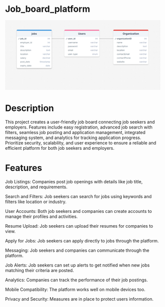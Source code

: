 # Job_board_platform

![JOB_PORTAL](https://github.com/Varshinisenthilkumar12/Job_board_platform/blob/main/Screenshot%202024-05-10%20203711.png?raw=true)
# Description
This project creates a user-friendly job board connecting job seekers and employers. Features include easy registration, advanced job search with filters, seamless job posting and application management, integrated messaging system, and analytics for tracking application progress. Prioritize security, scalability, and user experience to ensure a reliable and efficient platform for both job seekers and employers.
# Features
Job Listings: Companies post job openings with details like job title, description, and requirements.

Search and Filters: Job seekers can search for jobs using keywords and filters like location or industry.

User Accounts: Both job seekers and companies can create accounts to manage their profiles and activities.

Resume Upload: Job seekers can upload their resumes for companies to view.

Apply for Jobs: Job seekers can apply directly to jobs through the platform.

Messaging: Job seekers and companies can communicate through the platform.

Job Alerts: Job seekers can set up alerts to get notified when new jobs matching their criteria are posted.

Analytics: Companies can track the performance of their job postings.

Mobile Compatibility: The platform works well on mobile devices too.

Privacy and Security: Measures are in place to protect users information.


